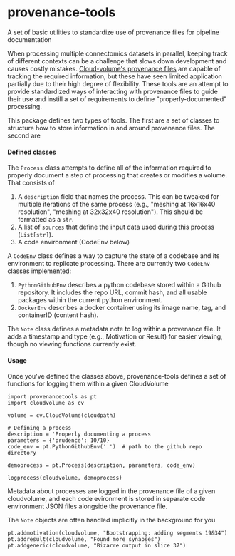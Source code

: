 # provenance-tools
A set of basic utilities to standardize use of provenance files for pipeline documentation

When processing multiple connectomics datasets in parallel, keeping track of different contexts can be a challenge that slows down development and causes costly mistakes. [Cloud-volume's provenance files](https://github.com/seung-lab/cloud-volume/wiki/Provenance-Files) are capable of tracking the required information, but these have seen limited application partially due to their high degree of flexibility. These tools are an attempt to provide standardized ways of interacting with provenance files to guide their use and instill a set of requirements to define "properly-documented" processing.

This package defines two types of tools. The first are a set of classes to structure how to store information in and around provenance files. The second are 

#### Defined classes

The `Process` class attempts to define all of the information required to properly document a step of processing that creates or modifies a volume. That consists of 
1. A `description` field that names the process. This can be tweaked for multiple iterations of the same process (e.g., "meshing at 16x16x40 resolution", "meshing at 32x32x40 resolution"). This should be formatted as a `str`.
2. A list of `sources` that define the input data used during this process (`List[str]`).
3. A code environment (CodeEnv below)

A `CodeEnv` class defines a way to capture the state of a codebase and its environment to replicate processing. There are currently two `CodeEnv` classes implemented:
1. `PythonGithubEnv` describes a python codebase stored within a Github repository. It includes the repo URL, commit hash, and all usable packages within the current python environment.
2. `DockerEnv` describes a docker container using its image name, tag, and containerID (content hash).

The `Note` class defines a metadata note to log within a provenance file. It adds a timestamp and type (e.g., Motivation or Result) for easier viewing, though no viewing functions currently exist.

#### Usage

Once you've defined the classes above, provenance-tools defines a set of functions for logging them within a given CloudVolume
```python3
import provenancetools as pt
import cloudvolume as cv

volume = cv.CloudVolume(cloudpath)

# Defining a process
description = 'Properly documenting a process
parameters = {'prudence': 10/10}
code_env = pt.PythonGithubEnv('.')  # path to the github repo directory

demoprocess = pt.Process(description, parameters, code_env)

logprocess(cloudvolume, demoprocess)
```
Metadata about processes are logged in the provenance file of a given cloudvolume, and each code evironment is stored in separate code environment JSON files alongside the provenance file.

The `Note` objects are often handled implicitly in the background for you
```python3
pt.addmotivation(cloudvolume, "Bootstrapping: adding segments 19&34")
pt.addresult(cloudvolume, "Found more synapses")
pt.addgeneric(cloudvolume, "Bizarre output in slice 37")
```

